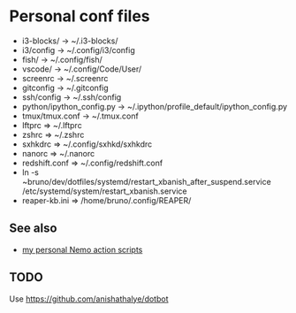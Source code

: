 # Personal conf files

  * i3-blocks/ -> ~/.i3-blocks/
  * i3/config -> ~/.config/i3/config
  * fish/ -> ~/.config/fish/
  * vscode/ -> ~/.config/Code/User/
  * screenrc -> ~/.screenrc
  * gitconfig -> ~/.gitconfig
  * ssh/config -> ~/.ssh/config
  * python/ipython_config.py -> ~/.ipython/profile_default/ipython_config.py
  * tmux/tmux.conf -> ~/.tmux.conf
  * lftprc => ~/.lftprc
  * zshrc => ~/.zshrc
  * sxhkdrc => ~/.config/sxhkd/sxhkdrc
  * nanorc => ~/.nanorc
  * redshift.conf => ~/.config/redshift.conf
  * ln -s ~bruno/dev/dotfiles/systemd/restart_xbanish_after_suspend.service /etc/systemd/system/restart_xbanish.service
  * reaper-kb.ini => /home/bruno/.config/REAPER/

## See also

  * [my personal Nemo action scripts](https://github.com/brunetton/nemo-actions)

## TODO

Use https://github.com/anishathalye/dotbot